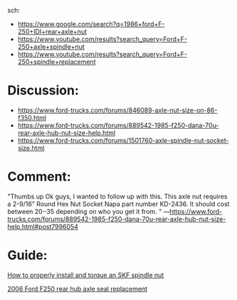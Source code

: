 sch:
- https://www.google.com/search?q=1986+ford+F-250+IDI+rear+axle+nut
- https://www.youtube.com/results?search_query=Ford+F-250+axle+spindle+nut
- https://www.youtube.com/results?search_query=Ford+F-250+spindle+replacement

# Discussion:
- https://www.ford-trucks.com/forums/846089-axle-nut-size-on-86-f350.html
- https://www.ford-trucks.com/forums/889542-1985-f250-dana-70u-rear-axle-hub-nut-size-help.html
- https://www.ford-trucks.com/forums/1501760-axle-spindle-nut-socket-size.html

# Comment:
"Thumbs up
Ok guys, I wanted to follow up with this. This axle nut requires a 2-9/16" Round Hex Nut Socket Napa part number KD-2436. It should cost between $20-$35 depending on who you get it from.
"
—https://www.ford-trucks.com/forums/889542-1985-f250-dana-70u-rear-axle-hub-nut-size-help.html#post7996054

# Guide:
[How to properly install and torque an SKF spindle nut](https://youtu.be/5_JbwziCmts)

[2006 Ford F250 rear hub axle seal replacement](https://youtu.be/4N1bI6SYjM8)
